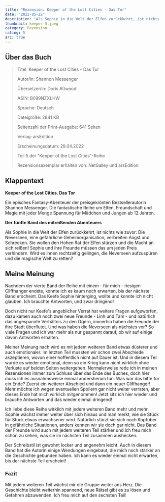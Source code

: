 ```yaml
---
title: "Rezension: Keeper of the Lost Cities - Das Tor"
date: "2022-05-22"
description: "Als Sophie in die Welt der Elfen zurückkehrt, ist nichts wie zuvor: Die Neverseen, eine gefährliche Geheimorganisation, verbreiten Angst und Schrecken. Sie wollen den Hohen Rat der Elfen stürzen und die Macht an sich reißen! Sophie und ihre Freunde müssen das um jeden Preis verhindern. Wird es ihnen rechtzeitig gelingen, die Neverseen aufzuspüren und die magische Welt zu retten?"
thumbnail: keeper-5.jpeg
category: Rezension
rating: 5
arc: true
---
```


## Über das Buch
> Titel: Keeper of the Lost Cities - Das Tor
>
> Autor/in: Shannon Messenger
>
> Übersetzer/in: Doris Attwood
>
> ASIN: B099NZXLHW
>
> Sprache: Deutsch
>
> Dateigröße: 2841 KB
>
> Seitenzahl der Print-Ausgabe: 641 Seiten
>
> Verlag: arsEdition
>
> Erscheinungsdatum: 29.04.2022
>
> Teil 5 der "Keeper of the Lost Cities"-Reihe
>
> Rezensionsexemplar erhalten von: NetGalley und arsEdition

## Klappentext
**Keeper of the Lost Cities. Das Tor**

Ein episches Fantasy-Abenteuer der preisgekrönten Bestsellerautorin Shannon Messenger. Die fantastische Reihe um Elfen, Freundschaft und Magie mit jeder Menge Spannung für Mädchen und Jungen ab 12 Jahren.

**Der fünfte Band des mitreißenden Abenteuers**

Als Sophie in die Welt der Elfen zurückkehrt, ist nichts wie zuvor: Die Neverseen, eine gefährliche Geheimorganisation, verbreiten Angst und Schrecken. Sie wollen den Hohen Rat der Elfen stürzen und die Macht an sich reißen! Sophie und ihre Freunde müssen das um jeden Preis verhindern. Wird es ihnen rechtzeitig gelingen, die Neverseen aufzuspüren und die magische Welt zu retten?

## Meine Meinung
Nachdem der vierte Band der Reihe mit einem - für mich - riesigen Cliffhanger endete, konnte ich es kaum noch erwarten, bis der nächste Band erscheint. Das Keefe Sophie hinterging, wollte und konnte ich nicht glauben. Ich brauchte Antworten, und zwar dringend!

Doch nicht nur Keefe's angeblicher Verrat hat weitere Fragen aufgeworfen, dazu kamen auch noch zwei neue Freunde - Linh und Tam - und natürlich das angespannte Verhältnis zu den Ogern, immerhin haben die Freunde der ihre Stadt überflutet. Und was haben die Neverseen als nächstes vor? So viele Fragen und ich war mehr als nur gespannt darauf, ob wir auf einige davon Antworten erhalten.

Meiner Meinung nach wird es mit jedem weiteren Band etwas düsterer und auch emotionaler. Im letzten Teil mussten wir schon zwei Abschiede akzeptieren, wovon einer hoffentlich nicht auf Dauer ist. Und in diesem Teil wurde es wieder emotional, denn so ein Krieg kann nicht wirklich ohne Verluste auf beiden Seiten weitergehen. Normalerweise rede ich in meinen Rezensionen immer zum Schluss über das Ende des Buches, doch hier muss ich es ausnahmsweise einmal andersherum tun. Was war das bitte für ein Ende? Zuerst ein weiterer Abschied und dann ein neuer Cliffhanger! Mehr möchte ich wegen eventuellen Spoilern gar nicht weiter verraten, aber dieses Ende hat mich wirklich mitgenommen! Jetzt sitz ich hier wieder und brauche Antworten und das wieder einmal dringend!

Ich liebe diese Reihe wirklich mit jedem weiteren Band mehr und mehr. Sophie wächst immer weiter über sich hinaus und man merkt, wie sie Stück für Stück etwas erwachsener wird. Natürlich stürzt sie sich noch Kopfüber in gefährliche Situationen, anders kennen wir sie doch gar nicht. Das Band der Freunde wird auch mit jedem weiteren Teil stärker und ich freu mich schon zu sehen, was sie im nächsten Teil zusammen aushecken.

Der Schreibstil ist gewohnt locker und angenehm leicht. Auch in diesem Band hat die Autorin einige Wendungen eingebaut, die mich noch stärker an die Geschichte gebunden haben. Ich kann es wieder einmal nicht erwarten, bis der nächste Teil erscheint!

### Fazit
Mit jedem weiteren Teil wächst mir die Gruppe weiter ans Herz. Die Geschichte bleibt weiterhin spannend, neue Rätsel gibt es zu lösen und Gefahren abzuwenden. Ich freu mich auf den sechsten Teil!
